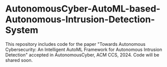 # AutonomousCyber-AutoML-based-Autonomous-Intrusion-Detection-System
This repository includes code for the paper "Towards Autonomous Cybersecurity: An Intelligent AutoML Framework for Autonomous Intrusion Detection" accepted in AutonomousCyber, ACM CCS, 2024.
Code will be shared soon.
